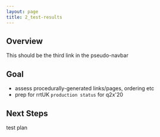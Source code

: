 ```yaml
---
layout: page
title: 2_test-results
---
```


## Overview
This should be the third link in the pseudo-navbar

## Goal
- assess procedurally-generated links/pages, ordering etc
- prep for rrtUK `production status` for q2x'20

## Next Steps

test plan
